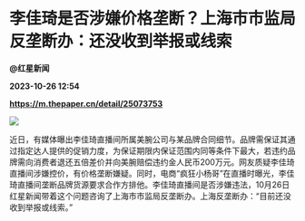 # 李佳琦是否涉嫌价格垄断？上海市市监局反垄断办：还没收到举报或线索
**@红星新闻**

**2023-10-26 12:54**

**https://m.thepaper.cn/detail/25073753**

![](https://imagecloud.thepaper.cn/thepaper/image/275/774/194.jpg)

近日，有媒体曝出李佳琦直播间所属美腕公司与某品牌合同细节。品牌需保证其通过指定达人提供的促销力度，为保证期限内保证范围内同等条件下最大，若违约品牌需向消费者退还五倍差价并向美腕赔偿违约金人民币200万元。网友质疑李佳琦直播间涉嫌控价，有价格垄断嫌疑。同时，电商“疯狂小杨哥”在直播时曝光，李佳琦直播间垄断品牌货源要求合作方排他。李佳琦直播间是否涉嫌违法，10月26日红星新闻带着这个问题咨询了上海市市监局反垄断办。上海反垄断办：“目前还没收到举报或线索。”